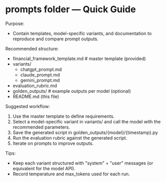 # prompts folder — Quick Guide

Purpose:
- Contain templates, model-specific variants, and documentation to reproduce and compare prompt outputs.

Recommended structure:
- financial_framework_template.md  # master template (provided)
- variants/
  - chatgpt_prompt.md
  - claude_prompt.md
  - gemini_prompt.md
- evaluation_rubric.md
- golden_outputs/  # example outputs per model (optional)
- README.md (this file)

Suggested workflow:
1. Use the master template to define requirements.
2. Select a model-specific variant in variants/ and call the model with the recommended parameters.
3. Save the generated script in golden_outputs/{model}/{timestamp}.py
4. Run the evaluation rubric against the generated script.
5. Iterate on prompts to improve outputs.

Tips:
- Keep each variant structured with "system" + "user" messages (or equivalent for the model API).
- Record temperature and max_tokens used for each run.
